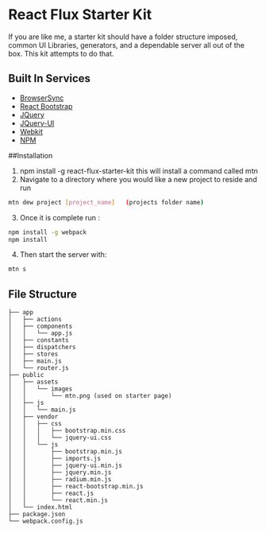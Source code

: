 # React Flux Starter Kit
If you are like me, a starter kit should have a folder structure imposed, common UI Libraries, generators, and a dependable server all out of the box. This kit attempts to do that.

## Built In Services
* [BrowserSync](http://www.browsersync.io/)
* [React Bootstrap](https://react-bootstrap.github.io/)
* [JQuery](https://jquery.com/)
* [JQuery-UI](https://jqueryui.com/)
* [Webkit](http://webpack.github.io/)
* [NPM](https://www.npmjs.com/)

##Installation
1. npm install -g react-flux-starter-kit 
    this will install a command called mtn 
2. Navigate to a directory where you would like a new project to reside and run
```bash
mtn dew project [project_name]   (projects folder name)
```
3. Once it is complete run :
```bash
npm install -g webpack
npm install
```
4. Then start the server with:
```bash
mtn s
```
## File Structure
```
├── app
│   ├── actions
│   ├── components
│   │   └── app.js
│   ├── constants
│   ├── dispatchers
│   ├── stores
│   ├── main.js
│   └── router.js
├── public
│   ├── assets
│   │   └── images
│   │       └── mtn.png (used on starter page)
│   ├── js
│   │   └── main.js
│   ├── vendor
│   │   ├── css
│   │   │   ├── bootstrap.min.css
│   │   │   └── jquery-ui.css
│   │   └── js
│   │       ├── bootstrap.min.js
│   │       ├── imports.js
│   │       ├── jquery-ui.min.js
│   │       ├── jquery.min.js
│   │       ├── radium.min.js
│   │       ├── react-bootstrap.min.js
│   │       ├── react.js
│   │       └── react.min.js
│   └── index.html
├── package.json
└── webpack.config.js
```


